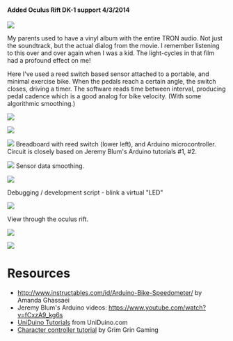 #### Added Oculus Rift DK-1 support 4/3/2014

<img src="http://www.samhalperin.com/img/content/vr-cycle/2.gif"></img>

<P>My parents used to have a vinyl album with the entire
TRON audio.  Not just the soundtrack, but the actual dialog
from the movie.  I remember listening to this over and over
again when I was a kid.  The light-cycles in that film had
a profound effect on me!</p>

<p>Here I've used a reed switch based sensor attached to a portable, and
minimal exercise bike.  When the pedals reach a certain angle, the switch closes, driving a timer.  The software reads time between interval, producing pedal cadence which is a good analog for bike velocity. (With some algorithmic smoothing.)</p>

<img src="http://www.samhalperin.com/img/content/vr-cycle/030414-breadboard-mounted.jpg"></img>

<img src="http://www.samhalperin.com/img/content/vr-cycle/030414-magnet-over-reed.jpg"></img>

<img src="http://www.samhalperin.com/img/content/vr-cycle/030314-breadboard.jpg"></img>
Breadboard with reed switch (lower left), and Arduino microcontroller. Circuit is closely based on Jeremy Blum's Arduino tutorials #1, #2.

<img src="http://www.samhalperin.com/img/content/vr-cycle/test2.png"></img>
Sensor data smoothing.

<img src="http://www.samhalperin.com/img/content/vr-cycle/virtual-led.png"></img>

Debugging / development script - blink a virtual "LED"

<img src="http://www.samhalperin.com/img/content/vr-cycle/rift1.png"></img>

View through the oculus rift.

<A href="http://youtu.be/8-5TP7u9_3g"><img src="http://www.samhalperin.com/img/content/vr-cycle/youtube.png"></img></a>

<a href="https://www.youtube.com/watch?v=gG0tEmPvsMc"><img src="http://www.samhalperin.com/img/content/vr-cycle/youtube2.png"></img></a>

<h1>Resources</h1>
<ul>
<li><a href="http://www.instructables.com/id/Arduino-Bike-Speedometer/">http://www.instructables.com/id/Arduino-Bike-Speedometer/</a> by Amanda Ghassaei</li>
<li>Jeremy Blum's Arduino videos: <a href="https://www.youtube.com/watch?v=fCxzA9_kg6s">https://www.youtube.com/watch?v=fCxzA9_kg6s</a></li>
<li><a href="http://www.uniduino.com/topics/tutorials/">UniDuino Tutorials</a> from UniDuino.com</li>
<li><a href="https://www.youtube.com/watch?v=vPOKZ62SAiI">Character controller tutorial</a> by Grim Grin Gaming</li>
</ul>
